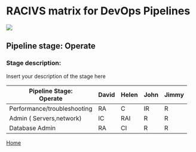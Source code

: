 # __RACIVS matrix for DevOps Pipelines__   

<img src="https://user-images.githubusercontent.com/10748736/112030685-6c81be80-8b32-11eb-94b8-c2c01b8f4581.png">

## __Pipeline stage:__  Operate  
### __Stage description:__  
Insert your description of the stage here  

| Pipeline Stage:<br>Operate   | David  | Helen  | John  | Jimmy |
|----------------------------- |-------- |-------- |-------- |-------- |
| Performance/troubleshooting  |    RA     |   C      |  IR      |   R      |         
| Admin ( Servers,network)     |    IC     |    RAI     |    R     |    R     |         
| Database Admin               |    RA     |    CI     |    R     |    R     | 
  
  
[Home](../index.md)  
